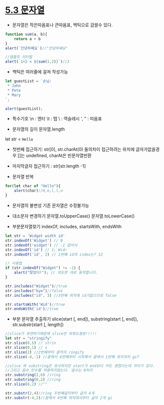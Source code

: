 # [5.3 문자열](https://ko.javascript.info/string)

* 문자열은 작은따옴표나 큰따옴표, 백틱으로 감쌀수 있다.

```javascript
function sum(a, b){
    return a + b
}
alert(`안녕하쎼요`)//"안녕하쎼요"

//템플릿 리터럴
alert(`1+2 = ${sum(1,2)}`)//3
```

* 백틱은 여러줄에 걸쳐 작성가능
```javascript
let guestList = `손님:
 * John
 * Pete
 * Mary
`;

alert(guestList);
```

* 특수기호
\n : 엔터
\t : 탭
\\ : 역슬레시
\', \" : 따옴표

* 문자열의 길이 문자열.length

let str = `Hello`
* 첫번째 접근하기: str[0], str.charAt(0) 둘의차이 접근하려는 위치에 글자가없을경우 []는 undefined, charAt은 빈문자열반환
* 마지막글자 접근하기 : str[str.length -1]

* 문자열 반복
```javascript
for(let char of "Hello"){
    alert(char)//H,e,l,l,o
}
```

* 문자열의 불변성
기존 문자열은 수정불가능

* 대소문자 변경하기
문자열.toUpperCase()
문자열.toLowerCase()

* 부분문자열찾기 indexOf, includes, startsWith, endsWith
```javascript
let str = 'Widget width id'
str.indexOf('Widget') // 0
str.indexOf('widget') // -1 없어서
str.indexOf('id') // 1; Wid~
str.indexOf('id', 2) // 2번째 id의 index는? 12

// 사용법
if (str.indexOf("Widget") != -1) {
    alert("찾았다!"); // 의도한 대로 동작합니다.
}

str.includes("Widget")//true
str.includes("bye")//false
str.includes("id", 3) //3번째 위치에 id가없으므로 false

str.startsWith('Wid')//true
str.endsWith('id')//true
```

* 부분 문자열 추출하기 slice(start [, end]), substring(start [, end]), str.substr(start [, length])
```javascript
//slice가 유연하기때문에 slice만 외워도충분!!!!!
let str = "stringify"
str.slice(0,5) // strin
str.slice(0,1) // s
str.slice(2) //2번째부터 끝까지 ringify
str.slice(-4,-1) //끝에서 4번째부터 시작해서 끝에서 1번째 위치까지 gif

//slice 와 substring은 유사하지만 start가 end보다 커도 괜찮다는데 차이가 있다.
//그리고 음수 인수를 허용하지않는다. 음수는 0처리
str.substring(2,6) //ring
str.substring(6,2) //ring
str.slice(6,2) //""

str.substr(2,4)//ring 두번째글자부터 글자 4개
str.substr(-4,2)//끝에서 4번째 위치에서부터 글자 2개 gi
```
